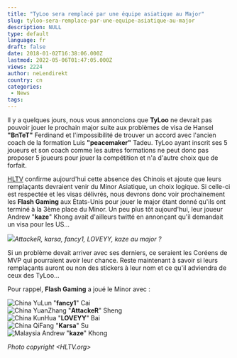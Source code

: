 ```yaml
---
title: "TyLoo sera remplacé par une équipe asiatique au Major"
slug: tyloo-sera-remplace-par-une-equipe-asiatique-au-major
description: NULL
type: default
language: fr
draft: false
date: 2018-01-02T16:38:06.000Z
lastmod: 2022-05-06T01:47:05.000Z
views: 2224
author: neLendirekt
country: cn
categories:
 - News
tags:
---
```

Il y a quelques jours, nous vous annoncions que **TyLoo** ne devrait pas pouvoir jouer le prochain major suite aux problèmes de visa de Hansel **"BnTeT"** Ferdinand et l'impossibilité de trouver un accord avec l'ancien coach de la formation Luis **"peacemaker"** Tadeu. TyLoo ayant inscrit ses 5 joueurs et son coach comme les autres formations ne peut donc pas proposer 5 joueurs pour jouer la compétition et n'a d'autre choix que de forfait.

[HLTV](https://www.hltv.org/news/22359/tyloo-confirm-major-absence-replacement-to-come-from-asia-minor) confirme aujourd'hui cette absence des Chinois et ajoute que leurs remplaçants devraient venir du Minor Asiatique, un choix logique. Si celle-ci est respectée et les visas délivrés, nous devrons donc voir prochainement les **Flash Gaming** aux États-Unis pour jouer le major étant donné qu'ils ont terminé à la 3ème place du Minor. Un peu plus tôt aujourd'hui, leur joueur Andrew "**kaze**" Khong avait d'ailleurs twitté en annonçant qu'il demandait un visa pour les US...

![](https://flickshot-ue.s3.eu-west-2.amazonaws.com/flickshot/article/5a4bb09457663/images/4vnzuy4SDgN3PcsL34qXnARTdhASmHRVPhIwGEyu.jpeg)_AttackeR, karsa, fancy1, LOVEYY, kaze au major ?_

Si un problème devait arriver avec ses derniers, ce seraient les Coréens de MVP qui pourraient avoir leur chance. Reste maintenant à savoir si leurs remplaçants auront ou non des stickers à leur nom et ce qu'il adviendra de ceux des TyLoo...

Pour rappel, **Flash Gaming** a joué le Minor avec :

![China](/images/countries/cn.svg)⁠ YuLun "**fancy1**" Cai  
![China](/images/countries/cn.svg)⁠ YuanZhang "**AttackeR**" Sheng  
![China](/images/countries/cn.svg)⁠ KunHua "**LOVEYY**" Bai  
![China](/images/countries/cn.svg)⁠ QiFang "**Karsa**" Su  
![Malaysia](/images/countries/my.svg)⁠ Andrew "**kaze**" Khong

_Photo copyright [](HLTV.org)[](HLTV.org)[](HLTV.org)[](HLTV.org)[](HLTV.org)<HLTV.org>_
